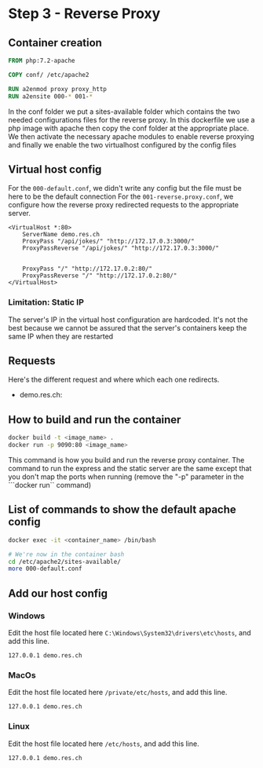 # Step 3 - Reverse Proxy

## Container creation

```dockerfile
FROM php:7.2-apache

COPY conf/ /etc/apache2

RUN a2enmod proxy proxy_http
RUN a2ensite 000-* 001-*
```

In the conf folder we put a sites-available folder which contains the two needed configurations files for the reverse proxy.
In this dockerfile we use a php image with apache then copy the conf folder at the appropriate place. 
We then activate the necessary apache modules to enable reverse proxying 
and finally we enable the two virtualhost configured by the config files

## Virtual host config
For the ```000-default.conf```, we didn't write any config but the file must be here to be the default connection
For the ```001-reverse.proxy.conf```, we configure how the reverse proxy redirected requests to the appropriate server.

```apacheconf
<VirtualHost *:80>
    ServerName demo.res.ch
    ProxyPass "/api/jokes/" "http://172.17.0.3:3000/"
    ProxyPassReverse "/api/jokes/" "http://172.17.0.3:3000/"


    ProxyPass "/" "http://172.17.0.2:80/"
    ProxyPassReverse "/" "http://172.17.0.2:80/"
</VirtualHost>
```
### Limitation: Static IP
The server's IP in the virtual host configuration are hardcoded. 
It's not the best because we cannot be assured that the server's containers keep the same IP when they are restarted

## Requests
Here's the different request and where which each one redirects.
- demo.res.ch:
## How to build and run the container

```bash
docker build -t <image_name> .
docker run -p 9090:80 <image_name>
```
This command is how you build and run the reverse proxy container.
The command to run the express and the static server are the same except 
that you don't map the ports when running (remove the "-p" parameter in the ```docker run`` command)

## List of commands to show the default apache config

```bash
docker exec -it <container_name> /bin/bash

# We're now in the container bash
cd /etc/apache2/sites-available/
more 000-default.conf
```

## Add our host config

### Windows
Edit the host file located here ```C:\Windows\System32\drivers\etc\hosts```, and add this line.
```
127.0.0.1 demo.res.ch
```
### MacOs
Edit the host file located here ```/private/etc/hosts```, and add this line.
```
127.0.0.1 demo.res.ch
```
### Linux
Edit the host file located here ```/etc/hosts```, and add this line.
```
127.0.0.1 demo.res.ch
```
